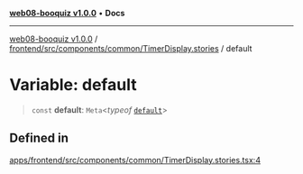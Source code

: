 [**web08-booquiz v1.0.0**](../../../../../../README.md) • **Docs**

***

[web08-booquiz v1.0.0](../../../../../../modules.md) / [frontend/src/components/common/TimerDisplay.stories](../README.md) / default

# Variable: default

> `const` **default**: `Meta`\<*typeof* [`default`](../../TimerDisplay/functions/default.md)\>

## Defined in

[apps/frontend/src/components/common/TimerDisplay.stories.tsx:4](https://github.com/boostcampwm-2024/web08-BooQuiz/blob/7e828c98e22bdcb5cd4d46c7c476fd54ffa246ae/apps/frontend/src/components/common/TimerDisplay.stories.tsx#L4)
